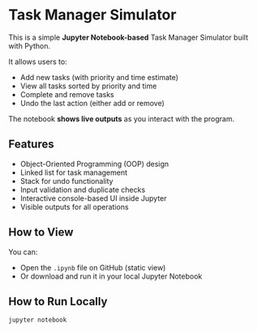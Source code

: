 # Task Manager Simulator

This is a simple **Jupyter Notebook-based** Task Manager Simulator built with Python.

It allows users to:
- Add new tasks (with priority and time estimate)
- View all tasks sorted by priority and time
- Complete and remove tasks
- Undo the last action (either add or remove)

The notebook **shows live outputs** as you interact with the program.

## Features

- Object-Oriented Programming (OOP) design
- Linked list for task management
- Stack for undo functionality
- Input validation and duplicate checks
- Interactive console-based UI inside Jupyter
- Visible outputs for all operations

## How to View

You can:
- Open the `.ipynb` file on GitHub (static view)  
- Or download and run it in your local Jupyter Notebook

## How to Run Locally

```bash
jupyter notebook
